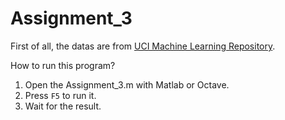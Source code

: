 # Assignment_3

First of all, the datas are from [UCI Machine Learning Repository](http://archive.ics.uci.edu/ml).  

How to run this program?  

1. Open the Assignment_3.m with Matlab or Octave.  
2. Press `F5` to run it.   
3. Wait for the result.  
